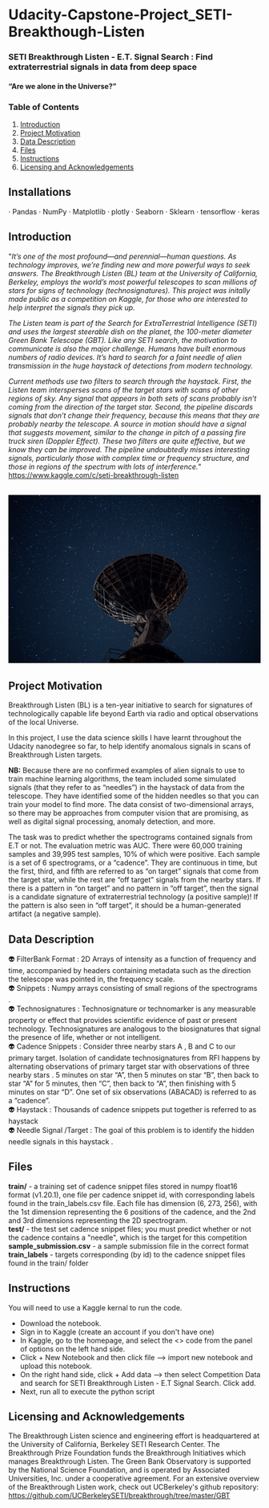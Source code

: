 # Udacity-Capstone-Project_SETI-Breakthough-Listen

### SETI Breakthrough Listen - E.T. Signal Search : Find extraterrestrial signals in data from deep space

#### “Are we alone in the Universe?”

### Table of Contents
1. [Introduction](#introduction)
2. [Project Motivation](#project-motivation)
3. [Data Description](#data-description)
4. [Files](#files)
5. [Instructions](#instructions)
6. [Licensing and Acknowledgements](#licensing-and-acknowledgements)

## **Installations**

· Pandas · NumPy · Matplotlib · plotly · Seaborn · Sklearn · tensorflow · keras 

## **Introduction**
"*It’s one of the most profound—and perennial—human questions. As technology improves, we’re finding new and more powerful ways to seek answers. The Breakthrough Listen (BL) team at the University of California, Berkeley, employs the world’s most powerful telescopes to scan millions of stars for signs of technology (technosignatures). This project was initally made public as a competition on Kaggle, for those who are interested to help interpret the signals they pick up.*

*The Listen team is part of the Search for ExtraTerrestrial Intelligence (SETI) and uses the largest steerable dish on the planet, the 100-meter diameter Green Bank Telescope (GBT). Like any SETI search, the motivation to communicate is also the major challenge. Humans have built enormous numbers of radio devices. It’s hard to search for a faint needle of alien transmission in the huge haystack of detections from modern technology.*

*Current methods use two filters to search through the haystack. First, the Listen team intersperses scans of the target stars with scans of other regions of sky. Any signal that appears in both sets of scans probably isn’t coming from the direction of the target star. Second, the pipeline discards signals that don’t change their frequency, because this means that they are probably nearby the telescope. A source in motion should have a signal that suggests movement, similar to the change in pitch of a passing fire truck siren (Doppler Effect). These two filters are quite effective, but we know they can be improved. The pipeline undoubtedly misses interesting signals, particularly those with complex time or frequency structure, and those in regions of the spectrum with lots of interference.*" https://www.kaggle.com/c/seti-breakthrough-listen  
</br>

<p align="center" width="100%">
   <img src="radio-telescope-2.jpg" width="600">
</p>


## **Project Motivation**

Breakthrough Listen (BL) is a ten-year initiative to search for signatures of technologically capable life beyond Earth via radio and optical observations of the local Universe.

In this project, I use the data science skills I have learnt throughout the Udacity nanodegree so far, to help identify anomalous signals in scans of Breakthrough Listen targets. </br> 

**NB:** Because there are no confirmed examples of alien signals to use to train machine learning algorithms, the team included some simulated signals (that they refer to as “needles”) in the haystack of data from the telescope. They have identified some of the hidden needles so that you can train your model to find more. The data consist of two-dimensional arrays, so there may be approaches from computer vision that are promising, as well as digital signal processing, anomaly detection, and more. 

The task was to predict whether the spectrograms contained signals from E.T or not. The evaluation metric was AUC. There were 60,000 training samples and 39,995 test samples, 10% of which were positive. Each sample is a set of 6 spectrograms, or a “cadence”. They are continuous in time, but the first, third, and fifth are referred to as “on target” signals that come from the target star, while the rest are “off target” signals from the nearby stars. If there is a pattern in “on target” and no pattern in “off target”, then the signal is a candidate signature of extraterrestrial technology (a positive sample)! If the pattern is also seen in “off target”, it should be a human-generated artifact (a negative sample). 

## **Data Description**

:alien: FilterBank Format : 
2D Arrays of intensity as a function of frequency and time, accompanied by headers containing metadata such as the direction the telescope was pointed in, the frequency scale.  </br>
:alien: Snippets : 
Numpy arrays consisting of small regions of the spectrograms .  </br>
:alien: Technosignatures : 
Technosignature or technomarker is any measurable property or effect that provides scientific evidence of past or present technology. Technosignatures are analogous to the biosignatures that signal the presence of life, whether or not intelligent.  </br>
:alien: Cadence Snippets : 
Consider three nearby stars A , B and C to our primary target. Isolation of candidate technosignatures from RFI happens by alternating observations of primary target star with observations of three nearby stars . 5 minutes on star “A”, then 5 minutes on star “B”, then back to star “A” for 5 minutes, then “C”, then back to “A”, then finishing with 5 minutes on star “D”. One set of six observations (ABACAD) is referred to as a “cadence”.  </br>
:alien: Haystack : 
Thousands of cadence snippets put together is referred to as haystack  </br>
:alien: Needle Signal /Target : 
The goal of this problem is to identify the hidden needle signals in this haystack .

## **Files**

**train/** - a training set of cadence snippet files stored in numpy float16 format (v1.20.1), one file per cadence snippet id, with corresponding labels found in the train_labels.csv file. Each file has dimension (6, 273, 256), with the 1st dimension representing the 6 positions of the cadence, and the 2nd and 3rd dimensions representing the 2D spectrogram. </br>
**test/** - the test set cadence snippet files; you must predict whether or not the cadence contains a "needle", which is the target for this competition </br>
**sample_submission.csv** - a sample submission file in the correct format </br>
**train_labels** - targets corresponding (by id) to the cadence snippet files found in the train/ folder

## **Instructions**

You will need to use a Kaggle kernal to run the code. 

- Download the notebook.
- Sign in to Kaggle (create an account if you don't have one) 
- In Kaggle, go to the homepage, and select the <> code from the panel of options on the left hand side.  
- Click + New Notebook and then click file --> import new notebook and upload this notebook. 
- On the right hand side, click + Add data --> then select Competition Data and search for SETI Breakthrough Listen - E.T Signal Search. Click add. 
- Next, run all to execute the python script


## **Licensing and Acknowledgements**

The Breakthrough Listen science and engineering effort is headquartered at the University of California, Berkeley SETI Research Center. The Breakthrough Prize Foundation funds the Breakthrough Initiatives which manages Breakthrough Listen. The Green Bank Observatory is supported by the National Science Foundation, and is operated by Associated Universities, Inc. under a cooperative agreement. For an extensive overview of the Breakthrough Listen work, check out UCBerkeley's github repository: https://github.com/UCBerkeleySETI/breakthrough/tree/master/GBT
